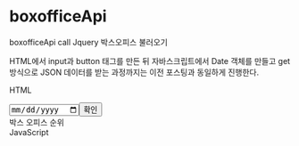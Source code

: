 # boxofficeApi
boxofficeApi call
Jquery 박스오피스 불러오기

HTML에서 input과 button 태그를 만든 뒤 자바스크립트에서 Date 객체를 만들고 get 방식으로 JSON 데이터를 받는 과정까지는 이전 포스팅과 동일하게 진행한다.

HTML
<body>
<input type="date" id="date"><button id="mybtn">확인</button>
<div id="boxoffice">
    박스 오피스 순위<br>
</div>
</body>
JavaScript
<script src="http://code.jquery.com/jquery-3.6.0.min.js"></script>
<script>
            $(function() {
                let y = new Date();
                y.setDate(y.getDate()-1);
                let str = y.getFullYear() + "-"
                + ("0" + (y.getMonth() + 1)).slice(-2) + "-"
                + ("0" + y.getDate()).slice(-2);
                $("#date").attr("max",str);


                // 버튼의 클릭 이벤트
                $("#mybtn").click(function() {
                    let d = $("#date").val();//YYYY-MM-dd
                    const regex = /-/g;
                    let d_str = d.replace(regex,"")//YYYYMMdd 

                    let url = "http://kobis.or.kr/kobisopenapi/webservice/rest/boxoffice/searchDailyBoxOfficeList.json?key=f5eef3421c602c6cb7ea224104795888&targetDt="+d_str

                     $.getJSON(url, function(data) {
                         let movieList = data.boxOfficeResult.dailyBoxOfficeList;
                         $("#boxoffice").empty();
                         $("#boxoffice").append(d+" 박스 오피스 순위<br>");
                         for(let i in movieList){
                             $("#boxoffice").append("<div class='movie' id="+movieList[i].movieCd+">"+(parseInt(i)+1)+". "+movieList[i].movieNm+" / "+movieList[i].audiAcc+"명</div><hr>");
                         }
                        });
                });//button click
            });//ready
        </script>
이제 ready function 사이에 클릭 이벤트 발생 시 기능을 구현하는 코드를 추가해주도록 한다. 해당 API로 가져올 수 있는 정보는 무지 많지만 개봉일, 감독, 주연 세 항목만 가져오도록 한다. 주연은 3명까지만 출력한다.

JavaScript
$("#boxoffice").on("click",".movie", function(){
                    let d = $(this);
                    let movieCd = d.attr("id");
                    let url = "http://www.kobis.or.kr/kobisopenapi/webservice/rest/movie/searchMovieInfo.json?key=f5eef3421c602c6cb7ea224104795888&movieCd="+movieCd;
                    $.getJSON(url,function(res){
                        let movie = res.movieInfoResult.movieInfo;
                        d.append("<hr>");
                        d.append("개봉일 : "+movie.openDt+"<br>");
                        d.append("감독 : "+movie.directors[0].peopleNm+"<br>");
                        d.append("주연 : "+movie.actors[0].peopleNm+", "+movie.actors[1].peopleNm+", "+movie.actors[2].peopleNm);
                        d.append("<hr>");

                    })
                })
$("#boxoffice").on("click",".movie", function() : 클래스명이 movie인 태그에 대해 클릭 이벤트 발생시 id가 boxoffice인 태그에 정의한 function 수행
let d = $(this); : $.getJSON 블록 {} 안에서는 this를 사용할 수 없기 때문에 밖에 선언하고 사용
각 태그별 movieCd 값을 가져오는 원리 : 앞의 코드에서 id 값을 movieCd로 설정해 놨기 때문에 this 연산자를 통해 각 태그의 movieCd을 찾고 이를 통해 알맞은 JSON 데이터를 가져옴
JSON 데이터 구조 쉽게 파악하는 법

JSON 데이터를 직접 보면 된다. 이건 크롬에서 URL로 직접 JSON 데이터에 접근한 거다(JSON 데이터 링크). 원래는 이렇게 보기 좋은 형태가 아니지만, 크롬 확장 앱 중 JSONviewer를 설치하면 이런 식으로 구조를 보기 좋게 제공해 준다. 잘 보면 movieInfoResult로 시작해서 movieInfo >> openDt 등으로 이어지는 구조가 보일 것이다.

 

{"이름" : 값} 형태의 데이터는 movieInfoResult.movieInfo.openDt 처럼 .을 이용하면서 접근한다. 배열[] 안에 있는 데이터는 인덱스 번호로 접근해 준다. 예를 들어 김창주라는 값을 얻기 위해 peopleNm에 접근하려면 movieInfoResult.movieInfo.directors[0].peopleNm로 접근한다
